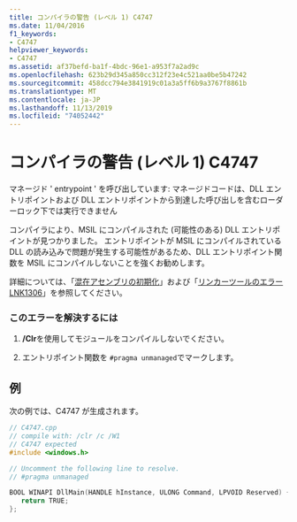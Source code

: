 ```yaml
---
title: コンパイラの警告 (レベル 1) C4747
ms.date: 11/04/2016
f1_keywords:
- C4747
helpviewer_keywords:
- C4747
ms.assetid: af37befd-ba1f-4bdc-96e1-a953f7a2ad9c
ms.openlocfilehash: 623b29d345a850cc312f23e4c521aa0be5b47242
ms.sourcegitcommit: 458dcc794e3841919c01a3a5ff6b9a3767f8861b
ms.translationtype: MT
ms.contentlocale: ja-JP
ms.lasthandoff: 11/13/2019
ms.locfileid: "74052442"
---
```

# <a name="compiler-warning-level-1-c4747"></a>コンパイラの警告 (レベル 1) C4747

マネージド ' entrypoint ' を呼び出しています: マネージドコードは、DLL エントリポイントおよび DLL エントリポイントから到達した呼び出しを含むローダーロック下では実行できません

コンパイラにより、MSIL にコンパイルされた (可能性のある) DLL エントリポイントが見つかりました。  エントリポイントが MSIL にコンパイルされている DLL の読み込みで問題が発生する可能性があるため、DLL エントリポイント関数を MSIL にコンパイルしないことを強くお勧めします。

詳細については、「[混在アセンブリの初期化](../../dotnet/initialization-of-mixed-assemblies.md)」および「[リンカーツールのエラー LNK1306](../../error-messages/tool-errors/linker-tools-error-lnk1306.md)」を参照してください。

### <a name="to-correct-this-error"></a>このエラーを解決するには

1. **/Clr**を使用してモジュールをコンパイルしないでください。

1. エントリポイント関数を `#pragma unmanaged`でマークします。

## <a name="example"></a>例

次の例では、C4747 が生成されます。

```cpp
// C4747.cpp
// compile with: /clr /c /W1
// C4747 expected
#include <windows.h>

// Uncomment the following line to resolve.
// #pragma unmanaged

BOOL WINAPI DllMain(HANDLE hInstance, ULONG Command, LPVOID Reserved) {
   return TRUE;
};
```